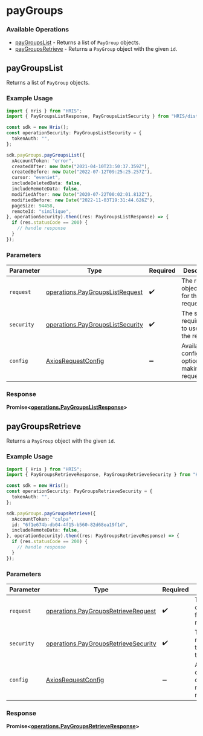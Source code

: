 # payGroups

### Available Operations

* [payGroupsList](#paygroupslist) - Returns a list of `PayGroup` objects.
* [payGroupsRetrieve](#paygroupsretrieve) - Returns a `PayGroup` object with the given `id`.

## payGroupsList

Returns a list of `PayGroup` objects.

### Example Usage

```typescript
import { Hris } from "HRIS";
import { PayGroupsListResponse, PayGroupsListSecurity } from "HRIS/dist/sdk/models/operations";

const sdk = new Hris();
const operationSecurity: PayGroupsListSecurity = {
  tokenAuth: "",
};

sdk.payGroups.payGroupsList({
  xAccountToken: "error",
  createdAfter: new Date("2021-04-10T23:50:37.359Z"),
  createdBefore: new Date("2022-07-12T09:25:25.257Z"),
  cursor: "eveniet",
  includeDeletedData: false,
  includeRemoteData: false,
  modifiedAfter: new Date("2020-07-22T00:02:01.812Z"),
  modifiedBefore: new Date("2022-11-03T19:31:44.626Z"),
  pageSize: 94458,
  remoteId: "similique",
}, operationSecurity).then((res: PayGroupsListResponse) => {
  if (res.statusCode == 200) {
    // handle response
  }
});
```

### Parameters

| Parameter                                                                            | Type                                                                                 | Required                                                                             | Description                                                                          |
| ------------------------------------------------------------------------------------ | ------------------------------------------------------------------------------------ | ------------------------------------------------------------------------------------ | ------------------------------------------------------------------------------------ |
| `request`                                                                            | [operations.PayGroupsListRequest](../../models/operations/paygroupslistrequest.md)   | :heavy_check_mark:                                                                   | The request object to use for the request.                                           |
| `security`                                                                           | [operations.PayGroupsListSecurity](../../models/operations/paygroupslistsecurity.md) | :heavy_check_mark:                                                                   | The security requirements to use for the request.                                    |
| `config`                                                                             | [AxiosRequestConfig](https://axios-http.com/docs/req_config)                         | :heavy_minus_sign:                                                                   | Available config options for making requests.                                        |


### Response

**Promise<[operations.PayGroupsListResponse](../../models/operations/paygroupslistresponse.md)>**


## payGroupsRetrieve

Returns a `PayGroup` object with the given `id`.

### Example Usage

```typescript
import { Hris } from "HRIS";
import { PayGroupsRetrieveResponse, PayGroupsRetrieveSecurity } from "HRIS/dist/sdk/models/operations";

const sdk = new Hris();
const operationSecurity: PayGroupsRetrieveSecurity = {
  tokenAuth: "",
};

sdk.payGroups.payGroupsRetrieve({
  xAccountToken: "culpa",
  id: "6f1e674b-db04-4f15-b560-82d68ea19f1d",
  includeRemoteData: false,
}, operationSecurity).then((res: PayGroupsRetrieveResponse) => {
  if (res.statusCode == 200) {
    // handle response
  }
});
```

### Parameters

| Parameter                                                                                    | Type                                                                                         | Required                                                                                     | Description                                                                                  |
| -------------------------------------------------------------------------------------------- | -------------------------------------------------------------------------------------------- | -------------------------------------------------------------------------------------------- | -------------------------------------------------------------------------------------------- |
| `request`                                                                                    | [operations.PayGroupsRetrieveRequest](../../models/operations/paygroupsretrieverequest.md)   | :heavy_check_mark:                                                                           | The request object to use for the request.                                                   |
| `security`                                                                                   | [operations.PayGroupsRetrieveSecurity](../../models/operations/paygroupsretrievesecurity.md) | :heavy_check_mark:                                                                           | The security requirements to use for the request.                                            |
| `config`                                                                                     | [AxiosRequestConfig](https://axios-http.com/docs/req_config)                                 | :heavy_minus_sign:                                                                           | Available config options for making requests.                                                |


### Response

**Promise<[operations.PayGroupsRetrieveResponse](../../models/operations/paygroupsretrieveresponse.md)>**

